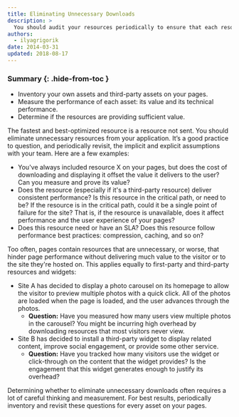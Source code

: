 ```yaml
---
title: Eliminating Unnecessary Downloads
description: >
  You should audit your resources periodically to ensure that each resource is helping deliver a better user experience.
authors:
  - ilyagrigorik
date: 2014-03-31
updated: 2018-08-17
---
```


### Summary {: .hide-from-toc }

- Inventory your own assets and third-party assets on your pages.
- Measure the performance of each asset: its value and its technical performance.
- Determine if the resources are providing sufficient value.

The fastest and best-optimized resource is a resource not sent. You should eliminate unnecessary resources from your application. It’s a good practice to question, and periodically revisit, the implicit and explicit assumptions with your team. Here are a few examples:

- You've always included resource X on your pages, but does the cost of downloading and displaying it offset the value it delivers to the user? Can you measure and prove its value?
- Does the resource (especially if it's a third-party resource) deliver consistent performance? Is this resource in the critical path, or need to be? If the resource is in the critical path, could it be a single point of failure for the site? That is, if the resource is unavailable, does it affect performance and the user experience of your pages?
- Does this resource need or have an SLA? Does this resource follow performance best practices: compression, caching, and so on?

Too often, pages contain resources that are unnecessary, or worse, that hinder page performance without delivering much value to the visitor or to the site they're hosted on. This applies equally to first-party and third-party resources and widgets:

- Site A has decided to display a photo carousel on its homepage to allow the visitor to preview multiple photos with a quick click. All of the photos are loaded when the page is loaded, and the user advances through the photos.
  - **Question:** Have you measured how many users view multiple photos in the carousel? You might be incurring high overhead by downloading resources that most visitors never view.
- Site B has decided to install a third-party widget to display related content, improve social engagement, or provide some other service.
  - **Question:** Have you tracked how many visitors use the widget or click-through on the content that the widget provides? Is the engagement that this widget generates enough to justify its overhead?

Determining whether to eliminate unnecessary downloads often requires a lot of careful thinking and measurement. For best results, periodically inventory and revisit these questions for every asset on your pages.

